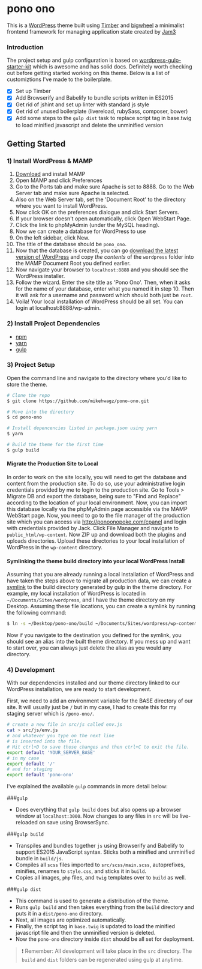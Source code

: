 # pono ono

This is a [WordPress](https://wordpress.org/) theme built using [Timber](https://www.upstatement.com/timber/) and [bigwheel](https://github.com/bigwheel-framework) a minimalist frontend framework for managing application state created by [Jam3](http://jam3.com)

### Introduction

The project setup and gulp configuration is based on [wordpress-gulp-starter-kit](https://github.com/synapticism/wordpress-gulp-starter-kit) which is awesome and has solid docs. Definitely worth checking out before getting started working on this theme. Below is a list of customiztions I've made to the boilerplate.

- [x] Set up Timber
- [x] Add Browserify and Babelify to bundle scripts written in ES2015
- [x] Get rid of jshint and set up linter with standard js style
- [x] Get rid of unused boilerplate (livereload, rubySass, composer, bower)
- [x] Add some steps to the `gulp dist` task to replace script tag in base.twig to load minified javascript and delete the unminified version

## Getting Started

### 1) Install WordPress & MAMP

1. [Download](https://www.mamp.info/en/) and install MAMP
2. Open MAMP and click Preferences
3. Go to the Ports tab and make sure Apache is set to 8888. Go to the Web Server tab and make sure Apache is selected.
4. Also on the Web Server tab, set the 'Document Root' to the directory where you want to install WordPress.
5. Now click OK on the preferences dialogue and click Start Servers.
6. If your browser doesn't open automatically, click Open WebStart Page.
7. Click the link to phpMyAdmin (under the MySQL heading).
8. Now we can create a database for WordPress to use
9. On the left sidebar, click New.
10. The title of the database should be `pono_ono`.
11. Now that the database is created, you can go [download the latest version of WordPress](https://wordpress.org/) and copy _the contents_ of the `wordpress` folder into the MAMP Document Root you defined earlier.
12. Now navigate your browser to `localhost:8888` and you should see the WordPress installer.
13. Follow the wizard. Enter the site title as 'Pono Ono'. Then, when it asks for the name of your database, enter what you named it in step 10. Then it will ask for a username and password which should both just be `root`.
14. Voila! Your local installation of WordPress should be all set. You can login at localhost:8888/wp-admin.

### 2) Install Project Dependencies

- [npm](https://www.npmjs.com/)
- [yarn](https://www.yarnpkg.com/)
- [gulp](http://gulpjs.com/)

### 3) Project Setup
Open the command line and navigate to the directory where you'd like to store the theme.
```bash
# Clone the repo
$ git clone https://github.com/mikehwagz/pono-ono.git

# Move into the directory
$ cd pono-ono

# Install depencencies listed in package.json using yarn
$ yarn

# Build the theme for the first time
$ gulp build
```

#### Migrate the Production Site to Local

In order to work on the site locally, you will need to get the database and content from the production site. To do so, use your administrative login credentials provided by me to login to the production site. Go to Tools > Migrate DB and export the database, being sure to "Find and Replace" according to the location of your local environment. Now, you can import this database locally via the phpMyAdmin page accessible via the MAMP WebStart page. Now, you need to go to the file manager of the production site which you can access via http://ponoonopoke.com/cpanel and login with credentials provided by Jack. Click File Manager and navigate to `public_html/wp-content`. Now ZIP up and download both the plugins and uploads directories. Upload these directories to your local installation of WordPress in the `wp-content` directory.

#### Symlinking the theme build directory into your local WordPress Install

Assuming that you are already running a local installation of WordPress and have taken the steps above to migrate all production data, we can create a [symlink](https://en.wikipedia.org/wiki/Symbolic_link) to the build directory generated by gulp in the theme directory. For example, my local installation of WordPress is located in `~/Documents/Sites/wordpress`, and I have the theme directory on my Desktop. Assuming these file locations, you can create a symlink by running the following command:

```bash
$ ln -s ~/Desktop/pono-ono/build ~/Documents/Sites/wordpress/wp-content/themes/pono-ono
```

Now if you navigate to the destination you defined for the symlink, you should see an alias into the built theme directory. If you mess up and want to start over, you can always just delete the alias as you would any directory.

### 4) Development

With our dependencies installed and our theme directory linked to our WordPress installation, we are ready to start development.

First, we need to add an environment variable for the BASE directory of our site. It will usually just be `/` but in my case, I had to create this for my staging server which is `/pono-ono/`.

```sh
# create a new file in src/js called env.js
cat > src/js/env.js
# and whatever you type on the next line
# is inserted into the file.
# Hit ctrl+D to save those changes and then ctrl+C to exit the file.
export default 'YOUR_SERVER_BASE'
# in my case
export default '/'
# and for staging
export default 'pono-ono'
```

I've explained the available `gulp` commands in more detail below:

###`gulp`
- Does everything that `gulp build` does but also opens up a browser window at `localhost:3000`. Now changes to any files in `src` will be live-reloaded on save using BrowserSync.

###`gulp build`
- Transpiles and bundles together `js` using Browserify and Babelify to support ES2015 JavaScript syntax. Sticks both a minified and unminified bundle in `build/js`.
- Compiles all `scss` files imported to `src/scss/main.scss`, autoprefixes, minifies, renames to `style.css`, and sticks it in `build`.
- Copies all images, `php` files, and `twig` templates over to `build` as well.

###`gulp dist`
- This command is used to generate a distribution of the theme.
- Runs `gulp build` and then takes everything from the `build` directory and puts it in a `dist/pono-ono` directory.
- Next, all images are optimized automatically.
- Finally, the script tag in `base.twig` is updated to load the minified javascript file and then the unminified version is deleted.
- Now the `pono-ono` directory inside `dist` should be all set for deployment.

> :exclamation: Remember: All development will take place in the `src` directory. The `build` and `dist` folders can be regenerated using gulp at anytime.
